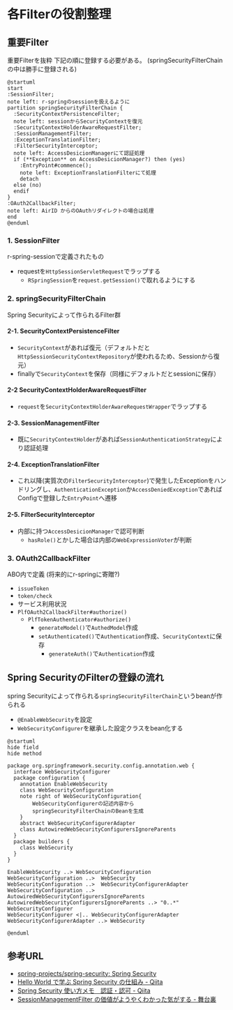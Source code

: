 # 各Filterの役割整理

## 重要Filter
重要Filterを抜粋
下記の順に登録する必要がある。
(springSecurityFilterChainの中は勝手に登録される)



```uml
@startuml
start
:SessionFilter;
note left: r-springのsessionを扱えるように
partition springSecurityFilterChain {
  :SecurityContextPersistenceFilter;
  note left: sessionからSecurityContextを復元
  :SecurityContextHolderAwareRequestFilter;
  :SessionManagementFilter;
  :ExceptionTranslationFilter;
  :FilterSecurityInterceptor;
  note left: AccessDesicionManagerにて認証処理
  if (**Exception** on AccessDesicionManager?) then (yes)
    :EntryPoint#commence();
    note left: ExceptionTranslationFilterにて処理
    detach
  else (no)
  endif
}
:OAuth2CallbackFilter;
note left: AirID からのOAuthリダイレクトの場合は処理
end
@enduml
```

### 1. SessionFilter
r-spring-sessionで定義されたもの
- requestを`HttpSessionServletRequest`でラップする
  - `RSpringSession`を`request.getSession()`で取れるようにする


### 2. springSecurityFilterChain
Spring Securityによって作られるFilter群
#### 2-1. SecurityContextPersistenceFilter
- `SecurityContext`があれば復元（デフォルトだと`HttpSessionSecurityContextRepository`が使われるため、Sessionから復元）
- finallyで`SecurityContext`を保存（同様にデフォルトだとsessionに保存）

#### 2-2 SecurityContextHolderAwareRequestFilter
- `request`を`SecurityContextHolderAwareRequestWrapper`でラップする

#### 2-3. SessionManagementFilter
- 既に`SecurityContextHolder`があれば`SessionAuthenticationStrategy`により認証処理

#### 2-4. ExceptionTranslationFilter
- これ以降(実質次の`FilterSecurityInterceptor`)で発生したExceptionをハンドリングし、`AuthenticationException`か`AccessDeniedException`であればConfigで登録した`EntryPoint`へ遷移

#### 2-5. FilterSecurityInterceptor
- 内部に持つ`AccessDesicionManager`で認可判断
  - `hasRole()`とかした場合は内部の`WebExpressionVoter`が判断


### 3. OAuth2CallbackFilter
ABO内で定義 (将来的にr-springに寄贈?)
- `issueToken`
- `token/check`
- サービス利用状況
- `PlfOAuth2CallbackFilter#authorize()`
  - `PlfTokenAuthenticator#authorize()`
    - `generateModel()`で`AuthedModel`作成
    - `setAuthenticated()`で`Authentication`作成、`SecurityContext`に保存
      - `generateAuth()`で`Authentication`作成


## Spring SecurityのFilterの登録の流れ
spring Securityによって作られる`springSecurityFilterChain`というbeanが作られる
- `@EnableWebSecurity`を設定
- `WebSecurityConfigurer`を継承した設定クラスをbean化する

```uml
@startuml
hide field
hide method

package org.springframework.security.config.annotation.web {
  interface WebSecurityConfigurer
  package configuration {
    annotation EnableWebSecurity
    class WebSecurityConfiguration
    note right of WebSecurityConfiguration{
        WebSecurityConfigurerの記述内容から
        springSecurityFilterChainのBeanを生成
    }
    abstract WebSecurityConfigurerAdapter
    class AutowiredWebSecurityConfigurersIgnoreParents
  }
  package builders {
    class WebSecurity
  }
}

EnableWebSecurity ..> WebSecurityConfiguration
WebSecurityConfiguration ..>  WebSecurity
WebSecurityConfiguration ..>  WebSecurityConfigurerAdapter
WebSecurityConfiguration ..>  AutowiredWebSecurityConfigurersIgnoreParents
AutowiredWebSecurityConfigurersIgnoreParents ..> "0..*" WebSecurityConfigurer
WebSecurityConfigurer <|.. WebSecurityConfigurerAdapter
WebSecurityConfigurerAdapter ..> WebSecurity

@enduml
```

## 参考URL
* [spring-projects/spring-security: Spring Security](https://github.com/spring-projects/spring-security)
* [Hello World で学ぶ Spring Security の仕組み - Qiita](https://qiita.com/opengl-8080/items/d4971ec4d2365c85ff99)
* [Spring Security 使い方メモ　認証・認可 - Qiita](https://qiita.com/opengl-8080/items/032ed0fa27a239bdc1cc)
* [SessionManagementFilter の価値がようやくわかった気がする - 舞台裏](http://opengl-8080.hatenablog.com/entry/2017/04/21/001307)
